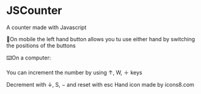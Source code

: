 # JSCounter

A counter made with Javascript

📱On mobile the left hand button allows you tu use either hand by switching the positions of the buttons

⌨️On a computer:

You can increment the number by using ↑, W, ＋ keys

Decrement with ↓, S, − and reset with esc
Hand icon made by icons8.com
